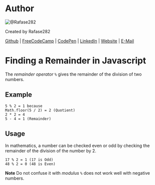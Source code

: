 # Author
![@Rafase282](https://avatars0.githubusercontent.com/Rafase282?&s=128)

Created by Rafase282

[Github](https://github.com/Rafase282) | [FreeCodeCamp](http://www.freecodecamp.com/rafase282) | [CodePen](http://codepen.io/Rafase282/) | [LinkedIn](https://www.linkedin.com/in/rafase282) | [Website](https://rafase282.github.io/) | [E-Mail](mailto:rafase282@gmail.com)

# Finding a Remainder in Javascript
The _remainder operator_ `%` gives the remainder of the division of two numbers.

## Example

```
5 % 2 = 1 because
Math.floor(5 / 2) = 2 (Quotient)
2 * 2 = 4
5 - 4 = 1 (Remainder)
```

## Usage
In mathematics, a number can be checked even or odd by checking the remainder of the division of the number by 2.

```
17 % 2 = 1 (17 is Odd)
48 % 2 = 0 (48 is Even)
```

**Note** Do not confuse it with _modulus_ `%` does not work well with negative numbers.

